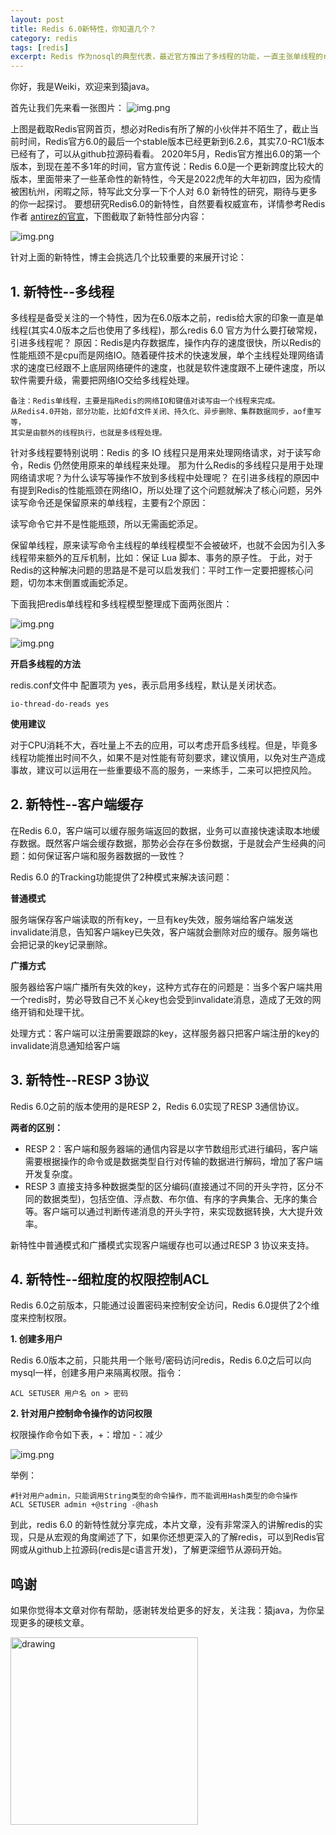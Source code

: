 ```yaml
---
layout: post
title: Redis 6.0新特性，你知道几个？
category: redis
tags: [redis]
excerpt: Redis 作为nosql的典型代表，最近官方推出了多线程的功能，一直主张单线程的redis为什么突然引进多线程呢？
---
```


你好，我是Weiki，欢迎来到猿java。


首先让我们先来看一张图片：
![img.png](https://www.yuanjava.cn/assets/md/redis/img.png)

 上图是截取Redis官网首页，想必对Redis有所了解的小伙伴并不陌生了，截止当前时间，Redis官方6.0的最后一个stable版本已经更新到6.2.6，其实7.0-RC1版本已经有了，可以从github拉源码看看。
2020年5月，Redis官方推出6.0的第一个版本，到现在差不多1年的时间，官方宣传说：Redis 6.0是一个更新跨度比较大的版本，里面带来了一些革命性的新特性，今天是2022虎年的大年初四，因为疫情被困杭州，闲暇之际，特写此文分享一下个人对 6.0 新特性的研究，期待与更多的你一起探讨。
要想研究Redis6.0的新特性，自然要看权威宣布，详情参考Redis作者 [antirez的官宣](http://antirez.com/news/132)，下图截取了新特性部分内容：

![img.png](https://www.yuanjava.cn/assets/md/redis/2.png)

针对上面的新特性，博主会挑选几个比较重要的来展开讨论：

## 1. 新特性--多线程
  多线程是备受关注的一个特性，因为在6.0版本之前，redis给大家的印象一直是单线程(其实4.0版本之后也使用了多线程)，那么redis 6.0 官方为什么要打破常规，引进多线程呢？
原因：Redis是内存数据库，操作内存的速度很快，所以Redis的性能瓶颈不是cpu而是网络IO。随着硬件技术的快速发展，单个主线程处理网络请求的速度已经跟不上底层网络硬件的速度，也就是软件速度跟不上硬件速度，所以软件需要升级，需要把网络IO交给多线程处理。

```text
备注：Redis单线程，主要是指Redis的网络IO和键值对读写由一个线程来完成。
从Redis4.0开始，部分功能，比如fd文件关闭、持久化、异步删除、集群数据同步，aof重写等，
其实是由额外的线程执行，也就是多线程处理。
```
针对多线程要特别说明：Redis 的多 IO 线程只是用来处理网络请求，对于读写命令，Redis 仍然使用原来的单线程来处理。
那为什么Redis的多线程只是用于处理网络请求呢？为什么读写等操作不放到多线程中处理呢？
在引进多线程的原因中有提到Redis的性能瓶颈在网络IO，所以处理了这个问题就解决了核心问题，另外读写命令还是保留原来的单线程，主要有2个原因：

读写命令它并不是性能瓶颈，所以无需画蛇添足。

保留单线程，原来读写命令主线程的单线程模型不会被破坏，也就不会因为引入多线程带来额外的互斥机制，比如：保证 Lua 脚本、事务的原子性。
于此，对于Redis的这种解决问题的思路是不是可以启发我们：平时工作一定要把握核心问题，切勿本末倒置或画蛇添足。


下面我把redis单线程和多线程模型整理成下面两张图片：

![img.png](https://www.yuanjava.cn/assets/md/redis/3.png)

![img.png](https://www.yuanjava.cn/assets/md/redis/4.png)



**开启多线程的方法**

redis.conf文件中  配置项为 yes，表示启用多线程，默认是关闭状态。

```shell
io-thread-do-reads yes
```


**使用建议**

对于CPU消耗不大，吞吐量上不去的应用，可以考虑开启多线程。但是，毕竟多线程功能推出时间不久，如果不是对性能有苛刻要求，建议慎用，以免对生产造成事故，建议可以运用在一些重要级不高的服务，一来练手，二来可以把控风险。


## 2. 新特性--客户端缓存

在Redis 6.0，客户端可以缓存服务端返回的数据，业务可以直接快速读取本地缓存数据。既然客户端会缓存数据，那势必会存在多份数据，于是就会产生经典的问题：如何保证客户端和服务器数据的一致性？

Redis 6.0 的Tracking功能提供了2种模式来解决该问题：

**普通模式**

服务端保存客户端读取的所有key，一旦有key失效，服务端给客户端发送 invalidate消息，告知客户端key已失效，客户端就会删除对应的缓存。服务端也会把记录的key记录删除。


**广播方式**

服务器给客户端广播所有失效的key，这种方式存在的问题是：当多个客户端共用一个redis时，势必导致自己不关心key也会受到invalidate消息，造成了无效的网络开销和处理干扰。


处理方式：客户端可以注册需要跟踪的key，这样服务器只把客户端注册的key的invalidate消息通知给客户端


## 3. 新特性--RESP 3协议

Redis 6.0之前的版本使用的是RESP 2，Redis 6.0实现了RESP 3通信协议。



**两者的区别：**
- RESP 2：客户端和服务器端的通信内容是以字节数组形式进行编码，客户端需要根据操作的命令或是数据类型自行对传输的数据进行解码，增加了客户端开发复杂度。
- RESP 3 直接支持多种数据类型的区分编码(直接通过不同的开头字符，区分不同的数据类型)，包括空值、浮点数、布尔值、有序的字典集合、无序的集合等。客户端可以通过判断传递消息的开头字符，来实现数据转换，大大提升效率。

新特性中普通模式和广播模式实现客户端缓存也可以通过RESP 3 协议来支持。

## 4. 新特性--细粒度的权限控制ACL

Redis 6.0之前版本，只能通过设置密码来控制安全访问，Redis 6.0提供了2个维度来控制权限。


**1. 创建多用户**

Redis 6.0版本之前，只能共用一个账号/密码访问redis，Redis 6.0之后可以向mysql一样，创建多用户来隔离权限。指令：

```shell
ACL SETUSER 用户名 on > 密码
```

**2. 针对用户控制命令操作的访问权限**


权限操作命令如下表，+：增加   -：减少

![img.png](https://www.yuanjava.cn/assets/md/redis/6.png)

举例：
```shell
#针对用户admin，只能调用String类型的命令操作，而不能调用Hash类型的命令操作
ACL SETUSER admin +@string -@hash
```

到此，redis 6.0 的新特性就分享完成，本片文章，没有非常深入的讲解redis的实现，只是从宏观的角度阐述了下，如果你还想更深入的了解redis，可以到Redis官网或从github上拉源码(redis是c语言开发)，了解更深细节从源码开始。

## 鸣谢
如果你觉得本文章对你有帮助，感谢转发给更多的好友，关注我：猿java，为你呈现更多的硬核文章。

<img src="https://yuanjava.cn/assets/img/pub.jpg" alt="drawing" style="width:300px;"/>
